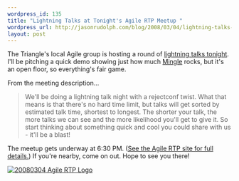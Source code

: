```yaml
--- 
wordpress_id: 135
title: "Lightning Talks at Tonight's Agile RTP Meetup "
wordpress_url: http://jasonrudolph.com/blog/2008/03/04/lightning-talks-at-tonights-agile-rtp-meetup/
layout: post
---
```

The Triangle's local Agile group is hosting a round of [lightning talks tonight](http://agile.meetup.com/29/calendar/7277944/ "Agile RTP - Lightning Talks").  I'll be pitching a quick demo showing just how much [Mingle](http://studios.thoughtworks.com/mingle-project-intelligence) rocks, but it's an open floor, so everything's fair game.  

From the meeting description...

<blockquote>
We'll be doing a lightning talk night with a rejectconf twist. What that means is that there's no hard time limit, but talks will get sorted by estimated talk time, shortest to longest. The shorter your talk, the more talks we can see and the more likelihood you'll get to give it. So start thinking about something quick and cool you could share with us - it'll be a blast!
</blockquote>

The meetup gets underway at 6:30 PM.  ([See the Agile RTP site for full details.](http://agile.meetup.com/29/calendar/7277944/ "Lightning Talks -  Agile RTP (ARTp) (Raleigh, NC) - Meetup.com"))  If you're nearby, come on out.  Hope to see you there!

[![20080304 Agile RTP Logo](http://jasonrudolph.com/blog/wp-content/uploads/20080304-agile-rtp-logo.jpg)](http://agile.meetup.com/29/calendar/7277944/ "Lightning Talks -  Agile RTP (ARTp) (Raleigh, NC) - Meetup.com")
